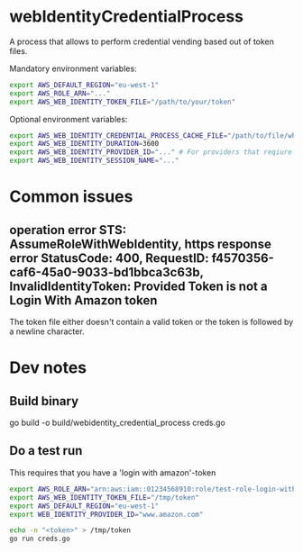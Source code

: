 # webIdentityCredentialProcess

A process that allows to perform credential vending based out of token files.

Mandatory environment variables:
```sh
export AWS_DEFAULT_REGION="eu-west-1"
export AWS_ROLE_ARN="..."
export AWS_WEB_IDENTITY_TOKEN_FILE="/path/to/your/token"
```

Optional environment variables:
```sh
export AWS_WEB_IDENTITY_CREDENTIAL_PROCESS_CACHE_FILE="/path/to/file/where/you/want/to/cache/credentials"
export AWS_WEB_IDENTITY_DURATION=3600
export AWS_WEB_IDENTITY_PROVIDER_ID="..." # For providers that reqiure specifying that (see AWS docs on assumeRoleWithWebIdentity)
export AWS_WEB_IDENTITY_SESSION_NAME="..."
```

# Common issues

## operation error STS: AssumeRoleWithWebIdentity, https response error StatusCode: 400, RequestID: f4570356-caf6-45a0-9033-bd1bbca3c63b, InvalidIdentityToken: Provided Token is not a Login With Amazon token

The token file either doesn't contain a valid token or the token is followed by a newline character.

# Dev notes

## Build binary
go build -o build/webidentity_credential_process creds.go


## Do a test run
This requires that you have a 'login with amazon'-token

```sh
export AWS_ROLE_ARN="arn:aws:iam::01234568910:role/test-role-login-with-amazon"
export AWS_WEB_IDENTITY_TOKEN_FILE="/tmp/token"
export AWS_DEFAULT_REGION="eu-west-1"
export WEB_IDENTITY_PROVIDER_ID="www.amazon.com"

echo -n "<token>" > /tmp/token
go run creds.go
```